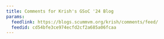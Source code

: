 ```yaml
---
title: Comments for Krish's GSoC '24 Blog
params:
  feedlink: https://blogs.scummvm.org/krish/comments/feed/
  feedid: cd54bfe3ce974ecfd2cf2a685a06fcaa
---
```

